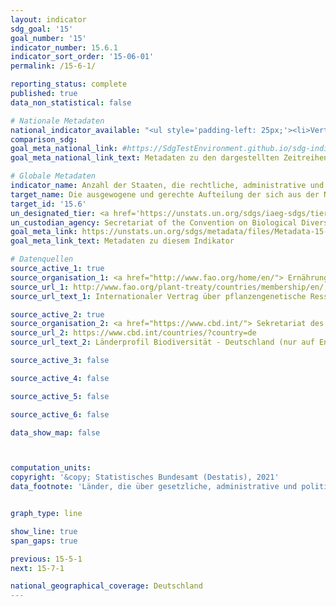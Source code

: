 ```yaml
---
layout: indicator    
sdg_goal: '15'    
goal_number: '15'    
indicator_number: 15.6.1    
indicator_sort_order: '15-06-01'    
permalink: /15-6-1/    

reporting_status: complete    
published: true    
data_non_statistical: false    

# Nationale Metadaten    
national_indicator_available: "<ul style='padding-left: 25px;'><li>Vertragsparteien des Internationalen Saatgutvertrags</li> <li> Vertragsparteien des Nagoya-Protokoll</li> <li> Länder, die über gesetzliche, administrative und politische Rahmenbedingungen oder Maßnahmen verfügen, die über das Online-Berichtssystem zur Einhaltung des Internationalen Saatgutvertrag gemeldet wurden</li> <li> Länder, die über gesetzliche, administrative und politische Rahmenbedingungen oder Maßnahmen verfügen, die dem Access and Benefit-Sharing Clearing-House gemeldet wurden</li> <li> Anzahl standardisierter Material&shy;übertragungs&shy;vereinbarungen</li></ul>"    
comparison_sdg:     
goal_meta_national_link: #https://SdgTestEnvironment.github.io/sdg-indicators/public/MetaDe/15.6.1.pdf    
goal_meta_national_link_text: Metadaten zu den dargestellten Zeitreihen    

# Globale Metadaten    
indicator_name: Anzahl der Staaten, die rechtliche, administrative und politische Rahmenbedingungen verabschiedet haben, um Vorteile gerecht und gleichmäßig zu verteilen    
target_name: Die ausgewogene und gerechte Aufteilung der sich aus der Nutzung der genetischen Ressourcen ergebenden Vorteile und den angemessenen Zugang zu diesen Ressourcen fördern, wie auf internationaler Ebene vereinbart    
target_id: '15.6'    
un_designated_tier: <a href='https://unstats.un.org/sdgs/iaeg-sdgs/tier-classification/' title='Klicken Sie hier um weitere Informationen zur UN-Tier-Klassifikation zu erhalten.'  target='_blank'>Tier I</a>    
un_custodian_agency: Secretariat of the Convention on Biological Diversity (CBD)    
goal_meta_link: https://unstats.un.org/sdgs/metadata/files/Metadata-15-06-01.pdf    
goal_meta_link_text: Metadaten zu diesem Indikator        

# Datenquellen
source_active_1: true
source_organisation_1: <a href="http://www.fao.org/home/en/"> Ernährungs- und Landwirtschaftsorganisation der Vereinten Nationen </a>
source_url_1: http://www.fao.org/plant-treaty/countries/membership/en/
source_url_text_1: Internationaler Vertrag über pflanzengenetische Ressourcen für Ernährung und Landwirtschaft (nicht auf Deutsch verfügbar)

source_active_2: true
source_organisation_2: <a href="https://www.cbd.int/"> Sekretariat des Übereinkommens über die biologische Vielfalt </a>
source_url_2: https://www.cbd.int/countries/?country=de
source_url_text_2: Länderprofil Biodiversität - Deutschland (nur auf Englisch verfügbar)

source_active_3: false

source_active_4: false

source_active_5: false

source_active_6: false

data_show_map: false    



computation_units:     
copyright: '&copy; Statistisches Bundesamt (Destatis), 2021'    
data_footnote: 'Länder, die über gesetzliche, administrative und politische Rahmenbedingungen oder Maßnahmen verfügen, die über das Online-Berichtssystem zur Einhaltung des Internationalen Saatgutvertrag gemeldet wurde: Die Zeitreihe bezieht sich auf das Online-Berichtssystem. Die Rahmenbedingungen und Maßnahmen bestanden schon vorher. Anzahl standardisierter Materialübertragungsvereinbarungen: Kummulitative Werte'    


graph_type: line    

show_line: true
span_gaps: true    

previous: 15-5-1    
next: 15-7-1    

national_geographical_coverage: Deutschland    
---
```


<span></span>
